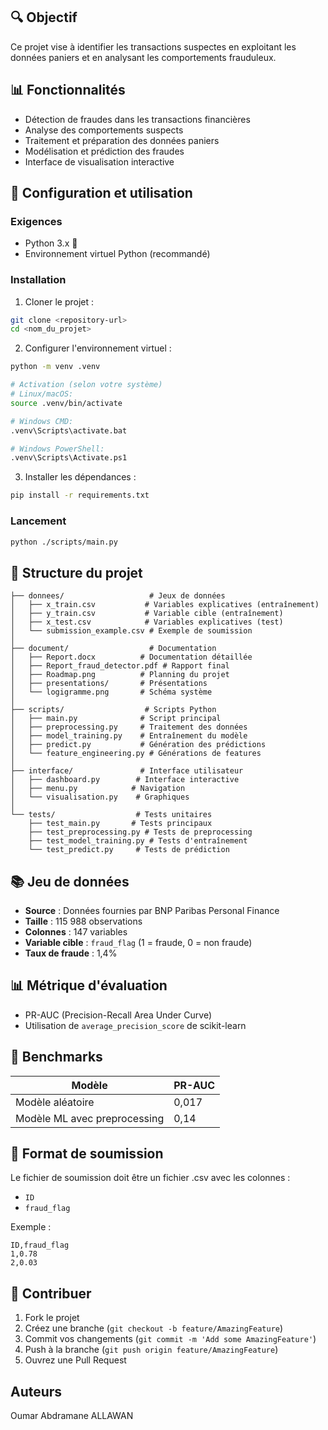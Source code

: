 ## 🔍 Objectif

Ce projet vise à identifier les transactions suspectes en exploitant les données paniers et en analysant les comportements frauduleux.

## 📊 Fonctionnalités

- Détection de fraudes dans les transactions financières
- Analyse des comportements suspects
- Traitement et préparation des données paniers
- Modélisation et prédiction des fraudes
- Interface de visualisation interactive

## 🧩 Configuration et utilisation

### Exigences

- Python 3.x 🐍
- Environnement virtuel Python (recommandé)

### Installation

1. Cloner le projet :
```bash
git clone <repository-url>
cd <nom_du_projet>
```

2. Configurer l'environnement virtuel :
```bash
python -m venv .venv

# Activation (selon votre système)
# Linux/macOS:
source .venv/bin/activate

# Windows CMD:
.venv\Scripts\activate.bat

# Windows PowerShell:
.venv\Scripts\Activate.ps1
```

3. Installer les dépendances :
```bash
pip install -r requirements.txt
```

### Lancement
```bash
python ./scripts/main.py
```

## 📂 Structure du projet

```
├── donnees/                   # Jeux de données
│   ├── x_train.csv           # Variables explicatives (entraînement)
│   ├── y_train.csv           # Variable cible (entraînement)
│   ├── x_test.csv            # Variables explicatives (test)
│   └── submission_example.csv # Exemple de soumission
│
├── document/                  # Documentation
│   ├── Report.docx          # Documentation détaillée
│   ├── Report_fraud_detector.pdf # Rapport final
│   ├── Roadmap.png          # Planning du projet
│   ├── presentations/       # Présentations
│   └── logigramme.png       # Schéma système
│
├── scripts/                  # Scripts Python
│   ├── main.py              # Script principal
│   ├── preprocessing.py     # Traitement des données
│   ├── model_training.py    # Entraînement du modèle
│   ├── predict.py           # Génération des prédictions
│   └── feature_engineering.py # Générations de features
│
├── interface/               # Interface utilisateur
│   ├── dashboard.py        # Interface interactive
│   ├── menu.py            # Navigation
│   └── visualisation.py    # Graphiques
│
└── tests/                  # Tests unitaires
    ├── test_main.py       # Tests principaux
    ├── test_preprocessing.py # Tests de preprocessing
    ├── test_model_training.py # Tests d'entraînement
    └── test_predict.py     # Tests de prédiction
```

## 📚 Jeu de données

- **Source** : Données fournies par BNP Paribas Personal Finance
- **Taille** : 115 988 observations
- **Colonnes** : 147 variables
- **Variable cible** : `fraud_flag` (1 = fraude, 0 = non fraude)
- **Taux de fraude** : 1,4%

## 📊 Métrique d'évaluation

- PR-AUC (Precision-Recall Area Under Curve)
- Utilisation de `average_precision_score` de scikit-learn

## 🎯 Benchmarks

| Modèle | PR-AUC |
|--------|--------|
| Modèle aléatoire | 0,017 |
| Modèle ML avec preprocessing | 0,14 |

## 📄 Format de soumission

Le fichier de soumission doit être un fichier .csv avec les colonnes :
- `ID`
- `fraud_flag`

Exemple :
```
ID,fraud_flag
1,0.78
2,0.03
```


## 🤝 Contribuer

1. Fork le projet
2. Créez une branche (`git checkout -b feature/AmazingFeature`)
3. Commit vos changements (`git commit -m 'Add some AmazingFeature'`)
4. Push à la branche (`git push origin feature/AmazingFeature`)
5. Ouvrez une Pull Request

## Auteurs

Oumar Abdramane ALLAWAN
